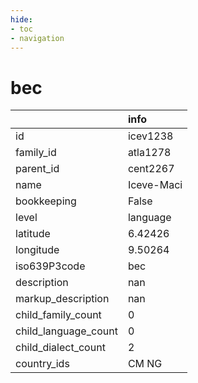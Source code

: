 ```yaml
---
hide:
- toc
- navigation
---
```

# bec
|                      | info       |
|:---------------------|:-----------|
| id                   | icev1238   |
| family_id            | atla1278   |
| parent_id            | cent2267   |
| name                 | Iceve-Maci |
| bookkeeping          | False      |
| level                | language   |
| latitude             | 6.42426    |
| longitude            | 9.50264    |
| iso639P3code         | bec        |
| description          | nan        |
| markup_description   | nan        |
| child_family_count   | 0          |
| child_language_count | 0          |
| child_dialect_count  | 2          |
| country_ids          | CM NG      |